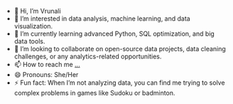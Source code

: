 - 👋 Hi, I’m Vrunali
- 👀 I’m interested in data analysis, machine learning, and data visualization.
- 🌱 I’m currently learning advanced Python, SQL optimization, and big data tools.
- 💞️ I’m looking to collaborate on open-source data projects, data cleaning challenges, or any analytics-related opportunities.
- 📫 How to reach me [...](https://www.linkedin.com/in/vrunalishete/)
- 😄 Pronouns: She/Her
- ⚡ Fun fact: When I’m not analyzing data, you can find me trying to solve complex problems in games like Sudoku or badminton.

<!---
Vrunali29/Vrunali29 is a ✨ special ✨ repository because its `README.md` (this file) appears on your GitHub profile.
You can click the Preview link to take a look at your changes.
--->
